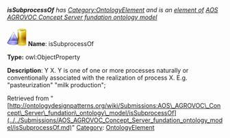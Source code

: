 ___isSubprocessOf__ has [Category:OntologyElement](../../Category/OntologyElement.md "Category:OntologyElement") and is an [element of](../../Property/ElementOf.md "Property:ElementOf") [AOS AGROVOC Concept Server fundation ontology model](../../Submissions/AOS_AGROVOC_Concept_Server_fundation_ontology_model.md "Submissions:AOS AGROVOC Concept Server fundation ontology model")_


  




[![ObjectProperty](../../images/thumb/c/c3/ObjectProperty.gif/45px-ObjectProperty.gif)](../../Image/ObjectProperty.gif.md "ObjectProperty")
__Name__: isSubprocessOf 


__Type:__ owl:ObjectProperty 


__Description__: Y <is subprocess of> X. Y is one of one or more processes naturally or conventionally associated with the realization of process X. E.g. "pasteurization" <is subprocess of> "milk production"; 





Retrieved from "[http://ontologydesignpatterns.org/wiki/Submissions:AOS\_AGROVOC\_Concept\_Server\_fundation\_ontology\_model/isSubprocessOf](../../Submissions/AOS_AGROVOC_Concept_Server_fundation_ontology_model/isSubprocessOf.md)"
 [Category](http://ontologydesignpatterns.org/wiki/Special:Categories "Special:Categories"): [OntologyElement](../../Category/OntologyElement.md "Category:OntologyElement")